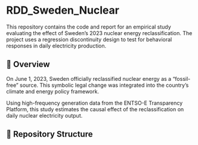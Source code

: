 # RDD_Sweden_Nuclear

This repository contains the code and report for an empirical study evaluating the effect of Sweden’s 2023 nuclear energy reclassification. The project uses a regression discontinuity design to test for behavioral responses in daily electricity production.

## 📄 Overview

On June 1, 2023, Sweden officially reclassified nuclear energy as a “fossil-free” source. This symbolic legal change was integrated into the country’s climate and energy policy framework.

Using high-frequency generation data from the ENTSO-E Transparency Platform, this study estimates the causal effect of the reclassification on daily nuclear electricity output.

## 📁 Repository Structure


